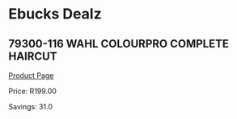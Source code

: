
# Ebucks Dealz
## 79300-116 WAHL COLOURPRO COMPLETE HAIRCUT
[Product Page](https://www.ebucks.com/web/shop/productSelected.do?prodId=1191138928&catId=1186081080)

Price: R199.00

Savings: 31.0


	